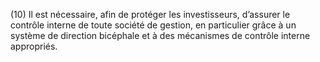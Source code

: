 (10) Il est nécessaire, afin de protéger les investisseurs, d’assurer le contrôle interne de toute société de gestion, en particulier grâce à un système de direction bicéphale et à des mécanismes de contrôle interne appropriés.